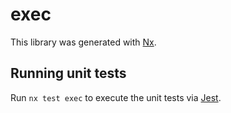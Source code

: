 # exec

This library was generated with [Nx](https://nx.dev).

## Running unit tests

Run `nx test exec` to execute the unit tests via [Jest](https://jestjs.io).
